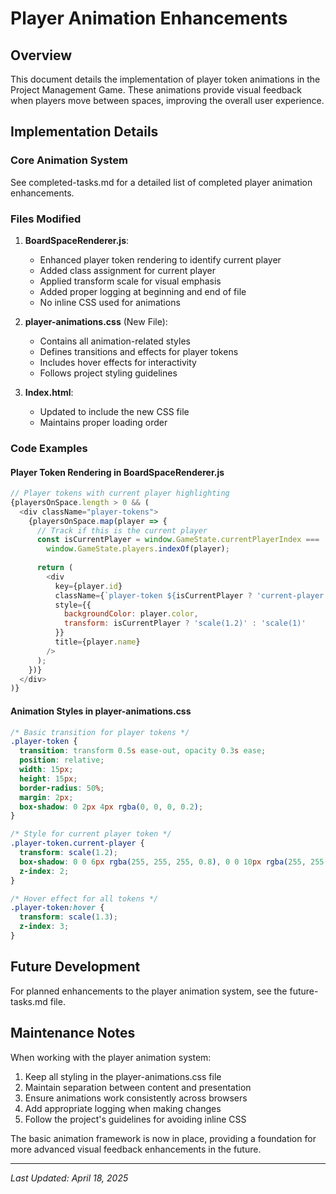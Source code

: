 # Player Animation Enhancements

## Overview

This document details the implementation of player token animations in the Project Management Game. These animations provide visual feedback when players move between spaces, improving the overall user experience.

## Implementation Details

### Core Animation System

See completed-tasks.md for a detailed list of completed player animation enhancements.

### Files Modified

1. **BoardSpaceRenderer.js**:
   - Enhanced player token rendering to identify current player
   - Added class assignment for current player
   - Applied transform scale for visual emphasis
   - Added proper logging at beginning and end of file
   - No inline CSS used for animations

2. **player-animations.css** (New File):
   - Contains all animation-related styles
   - Defines transitions and effects for player tokens
   - Includes hover effects for interactivity
   - Follows project styling guidelines

3. **Index.html**:
   - Updated to include the new CSS file
   - Maintains proper loading order

### Code Examples

#### Player Token Rendering in BoardSpaceRenderer.js

```javascript
// Player tokens with current player highlighting
{playersOnSpace.length > 0 && (
  <div className="player-tokens">
    {playersOnSpace.map(player => {
      // Track if this is the current player
      const isCurrentPlayer = window.GameState.currentPlayerIndex === 
        window.GameState.players.indexOf(player);
      
      return (
        <div 
          key={player.id}
          className={`player-token ${isCurrentPlayer ? 'current-player' : ''}`}
          style={{ 
            backgroundColor: player.color,
            transform: isCurrentPlayer ? 'scale(1.2)' : 'scale(1)'
          }}
          title={player.name}
        />
      );
    })}
  </div>
)}
```

#### Animation Styles in player-animations.css

```css
/* Basic transition for player tokens */
.player-token {
  transition: transform 0.5s ease-out, opacity 0.3s ease;
  position: relative;
  width: 15px;
  height: 15px;
  border-radius: 50%;
  margin: 2px;
  box-shadow: 0 2px 4px rgba(0, 0, 0, 0.2);
}

/* Style for current player token */
.player-token.current-player {
  transform: scale(1.2);
  box-shadow: 0 0 6px rgba(255, 255, 255, 0.8), 0 0 10px rgba(255, 255, 0, 0.6);
  z-index: 2;
}

/* Hover effect for all tokens */
.player-token:hover {
  transform: scale(1.3);
  z-index: 3;
}
```

## Future Development

For planned enhancements to the player animation system, see the future-tasks.md file.

## Maintenance Notes

When working with the player animation system:

1. Keep all styling in the player-animations.css file
2. Maintain separation between content and presentation
3. Ensure animations work consistently across browsers
4. Add appropriate logging when making changes
5. Follow the project's guidelines for avoiding inline CSS

The basic animation framework is now in place, providing a foundation for more advanced visual feedback enhancements in the future.

---

*Last Updated: April 18, 2025*